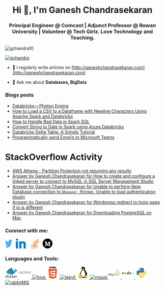 <h1 align="center">Hi 👋, I'm Ganesh Chandrasekaran</h1>
<h3 align="center">Principal Engineer @ Comcast | Adjunct Professor @ Rowan University | Volunteer @ Tech Girlz. Love Technology and Teaching.</h3>

<p align="left"> <img src="https://komarev.com/ghpvc/?username=gchandra10&label=Profile%20views&color=0e75b6&style=flat" alt="gchandra10" /> </p>

<p align="left"> <a href="https://twitter.com/gchandra" target="blank"><img src="https://img.shields.io/twitter/follow/gchandra?logo=twitter&style=for-the-badge" alt="gchandra" /></a> </p>

- 📝 I regularly write articles on [http://ganeshchandrasekaran.com](http://ganeshchandrasekaran.com)

- 💬 Ask me about **Databases, BigData**

### Blogs posts
<!-- BLOG-POST-LIST:START -->
- [Databricks — Photon Engine](https://gchandra.medium.com/databricks-photon-engine-78f0ad64d117?source=rss-cb7a2de9f0fc------2)
- [How to Load a CSV to a Dataframe with Newline Characters Using Apache Spark and Databricks](https://python.plainenglish.io/how-to-load-a-csv-with-newline-characters-using-apache-spark-databricks-c9dca772eac7?source=rss-cb7a2de9f0fc------2)
- [How to Handle Bad Data in Spark SQL](https://python.plainenglish.io/how-to-handle-bad-data-in-spark-sql-5e0276d37ca1?source=rss-cb7a2de9f0fc------2)
- [Convert String to Date in Spark using Azure Databricks](https://aws.plainenglish.io/convert-string-to-date-in-spark-using-databricks-ba99014facb8?source=rss-cb7a2de9f0fc------2)
- [Databricks Delta Table: A Simple Tutorial](https://aws.plainenglish.io/databricks-delta-table-simple-tutorial-8e6b3b64e392?source=rss-cb7a2de9f0fc------2)
- [Programmatically send Emoji’s to Microsoft Teams](https://medium.com/analytics-vidhya/programmatically-send-emojis-to-microsoft-teams-8d9ed4a3f128?source=rss-cb7a2de9f0fc------2)
<!-- BLOG-POST-LIST:END -->

# StackOverflow Activity
<!-- STACKOVERFLOW:START -->
- [AWS Athena - Partition Projection not returning any results](https://stackoverflow.com/questions/70245940/aws-athena-partition-projection-not-returning-any-results)
- [Answer by Ganesh Chandrasekaran for How to create and configure a linked server to connect to MySQL in SQL Server Management Studio](https://stackoverflow.com/questions/62023463/how-to-create-and-configure-a-linked-server-to-connect-to-mysql-in-sql-server-ma/62023994#62023994)
- [Answer by Ganesh Chandrasekaran for Unable to perform New Database connection to `Dbeaver`, throws `Unable to load authentication plugin](https://stackoverflow.com/questions/61994853/unable-to-perform-new-database-connection-to-dbeaver-throws-unable-to-load-a/61995069#61995069)
- [Answer by Ganesh Chandrasekaran for Wordpress redirect to login page if ip is different](https://stackoverflow.com/questions/61972657/wordpress-redirect-to-login-page-if-ip-is-different/61972799#61972799)
- [Answer by Ganesh Chandrasekaran for Downloading PostgreSQL on Mac](https://stackoverflow.com/questions/61972681/downloading-postgresql-on-mac/61972755#61972755)
<!-- STACKOVERFLOW:END -->

<h3 align="left">Connect with me:</h3>
<p align="left">
<a href="https://twitter.com/gchandra" target="blank"><img align="center" src="images/twitter.png" alt="gchandra" height="32" width="23" /></a>&nbsp;&nbsp;
<a href="https://linkedin.com/in/gchandra" target="blank"><img align="center" src="images/linkedin.png" alt="gchandra" height="32" width="32" /></a>&nbsp;&nbsp;
<a href="https://stackoverflow.com/users/ganesh-chandrasekaran" target="blank"><img align="center" src="images/stackoverflow.png" alt="ganesh-chandrasekaran" height="32" width="32" /></a>&nbsp;&nbsp;
<a href="https://medium.com/@gchandra" target="blank"><img align="center" src="images/medium.png" alt="@gchandra" height="32" width="32" /></a>&nbsp;&nbsp;
</p>

<h3 align="left">Languages and Tools:</h3>
<p align="left"> <a href="https://www.docker.com/" target="_blank"> <img src="https://raw.githubusercontent.com/devicons/devicon/master/icons/docker/docker-original-wordmark.svg" alt="docker" width="40" height="40"/> </a> <a href="https://expressjs.com" target="_blank"> <img src="https://raw.githubusercontent.com/devicons/devicon/master/icons/express/express-original-wordmark.svg" alt="express" width="40" height="40"/> </a> <a href="https://hive.apache.org/" target="_blank"> <img src="https://www.vectorlogo.zone/logos/apache_hive/apache_hive-icon.svg" alt="hive" width="40" height="40"/> </a> <a href="https://www.w3.org/html/" target="_blank"> <img src="https://raw.githubusercontent.com/devicons/devicon/master/icons/html5/html5-original-wordmark.svg" alt="html5" width="40" height="40"/> </a> <a href="https://jekyllrb.com/" target="_blank"> <img src="https://www.vectorlogo.zone/logos/jekyllrb/jekyllrb-icon.svg" alt="jekyll" width="40" height="40"/> </a> <a href="https://www.linux.org/" target="_blank"> <img src="https://raw.githubusercontent.com/devicons/devicon/master/icons/linux/linux-original.svg" alt="linux" width="40" height="40"/> </a> <a href="https://www.microsoft.com/en-us/sql-server" target="_blank"> <img src="https://cdn.worldvectorlogo.com/logos/microsoft-sql-server.svg" alt="mssql" width="40" height="40"/> </a> <a href="https://www.mysql.com/" target="_blank"> <img src="https://raw.githubusercontent.com/devicons/devicon/master/icons/mysql/mysql-original-wordmark.svg" alt="mysql" width="40" height="40"/> </a> <a href="https://nodejs.org" target="_blank"> <img src="https://raw.githubusercontent.com/devicons/devicon/master/icons/nodejs/nodejs-original-wordmark.svg" alt="nodejs" width="40" height="40"/> </a> <a href="https://www.python.org" target="_blank"> <img src="https://raw.githubusercontent.com/devicons/devicon/master/icons/python/python-original.svg" alt="python" width="40" height="40"/> </a> <a href="https://www.rabbitmq.com" target="_blank"> <img src="https://www.vectorlogo.zone/logos/rabbitmq/rabbitmq-icon.svg" alt="rabbitMQ" width="40" height="40"/> </a> </p>


